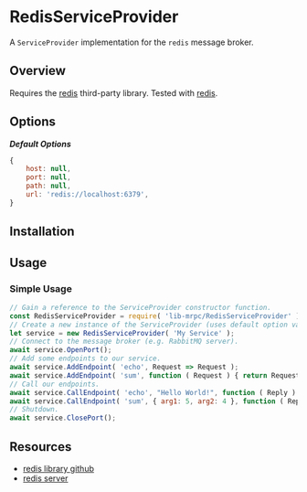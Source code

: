 
# RedisServiceProvider

A `ServiceProvider` implementation for the `redis` message broker.


## Overview

Requires the [redis](https://github.com/CompassPHS/tortoise) third-party library.
Tested with [redis](https://www.redis.io).


## Options

***Default Options***
```javascript
{
	host: null,
	port: null,
	path: null,
	url: 'redis://localhost:6379',
}
```

## Installation



## Usage

### Simple Usage

```javascript
// Gain a reference to the ServiceProvider constructor function.
const RedisServiceProvider = require( 'lib-mrpc/RedisServiceProvider' ).RedisServiceProvider;
// Create a new instance of the ServiceProvider (uses default option values).
let service = new RedisServiceProvider( 'My Service' );
// Connect to the message broker (e.g. RabbitMQ server).
await service.OpenPort();
// Add some endpoints to our service.
await service.AddEndpoint( 'echo', Request => Request );
await service.AddEndpoint( 'sum', function ( Request ) { return Request.arg1 + Request.arg2 } );
// Call our endpoints.
await service.CallEndpoint( 'echo', "Hello World!", function ( Reply ) { console.log( Reply ); } );
await service.CallEndpoint( 'sum', { arg1: 5, arg2: 4 }, function ( Reply ) { console.log( Reply ); } );
// Shutdown.
await service.ClosePort();
```

## Resources

- [redis library github](https://github.com/NodeRedis/node-redis)
- [redis server](https://www.redis.io)

